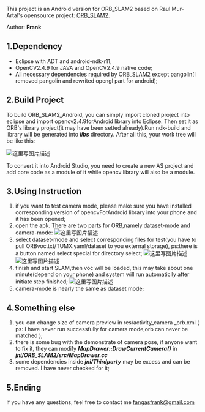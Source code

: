This project is an Android version for ORB_SLAM2 based on Raul Mur-Artal's opensource project: [ORB_SLAM2](https://github.com/raulmur/ORB_SLAM2 "ORB_SLAM2").

Author: **Frank**


1.Dependency
-------------



 - Eclipse with ADT and android-ndk-r11;
 - OpenCV2.4.9 for JAVA and OpenCV2.4.9 native code;
 - All necessary dependencies required by ORB_SLAM2 except pangolin(I removed pangolin and rewrited opengl part for android);
 
2.Build Project 
-------------


To build ORB_SLAM2_Android, you can simply import cloned project into eclipse and import opencv2.4.9forAndroid library into Eclipse. Then set it as ORB's library project(it may have been setted already).Run ndk-build and library will be generated into ***libs*** directory. After all this, your work tree will be like this:

![这里写图片描述](http://img.blog.csdn.net/20160404211617003)

To convert it into Android Studio, you need to create a new AS project and add core code as a module of it while opencv library will also be a module.

3.Using Instruction
-------------------


 1. if you want to test camera mode, please make sure you have installed corresponding version of opencvForAndroid library into your phone and it has been opened;
 2. open the apk. There are two parts for ORB,namely dataset-mode and camera-mode:
![这里写图片描述](http://img.blog.csdn.net/20160404214323857)
 3. select dataset-mode and select corresponding files for test(you have to pull ORBvoc.txt/TUMX.yaml/dataset to you external storage), ps:there is a button named select special for  directory select;
 ![这里写图片描述](http://img.blog.csdn.net/20160404214355482)
 ![这里写图片描述](http://img.blog.csdn.net/20160404214410014)
 4. finish and start SLAM,then voc will be loaded, this may take about one minute(depend on your phone) and system will run automaticlly after initiate step finished;
![这里写图片描述](http://img.blog.csdn.net/20160404214441514)
 5. camera-mode is nearly the same as dataset mode;

4.Something else
----------------

 1. you can change size of camera preview in res/activity_camera _orb.xml ( ps: I have never run successfully for camera mode,orb can never be matched );
 2. there is some bug with the demonstrate of camera pose, if anyone want to fix it, they can modify ***MapDrawer::DrawCurrentCamera()*** in ***jni/ORB_SLAM2/src/MapDrawer.cc***
 3. some dependencies inside ***jni/Thirdparty*** may be excess and can be removed. I have never checked for it;

5.Ending
--------
If you have any questions, feel free to contact me [fangasfrank@gmail.com](mailto://fangasfrank@gmail.com "frank")

